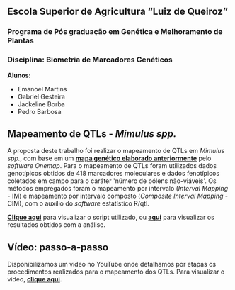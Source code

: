 ## Escola Superior de Agricultura “Luiz de Queiroz” 
### Programa de Pós graduação em Genética e Melhoramento de Plantas
### Disciplina: Biometria de Marcadores Genéticos

**Alunos:**
- Emanoel Martins
- Gabriel Gesteira
- Jackeline Borba
- Pedro Barbosa

## Mapeamento de QTLs - _Mimulus spp._

A proposta deste trabalho foi realizar o mapeamento de QTLs em _Mimulus spp._, com base em um [**mapa genético elaborado anteriormente**](https://gabrielgesteira.github.io/Mapa-Mimulus/) pelo _software Onemap_. Para o mapeamento de QTLs foram utilizados dados genotípicos obtidos de 418 marcadores moleculares e dados fenotípicos coletados em campo para o caráter 'número de pólens não-viáveis'. Os métodos empregados foram o mapeamento por intervalo (_Interval Mapping_ - IM) e mapeamento por intervalo composto (_Composite Interval Mapping_ - CIM), com o auxílio do _software_ estatístico R/qtl.

[**Clique aqui**](https://gabrielgesteira.github.io/mimulus-qtl/files) para visualizar o script utilizado, ou [**aqui**](https://gabrielgesteira.github.io/mimulus-qtl/files) para visualizar os resultados obtidos com a análise.

## Vídeo: passo-a-passo

Disponibilizamos um vídeo no YouTube onde detalhamos por etapas os procedimentos realizados para o mapeamento dos QTLs. Para visualizar o vídeo, [**clique aqui**]().
